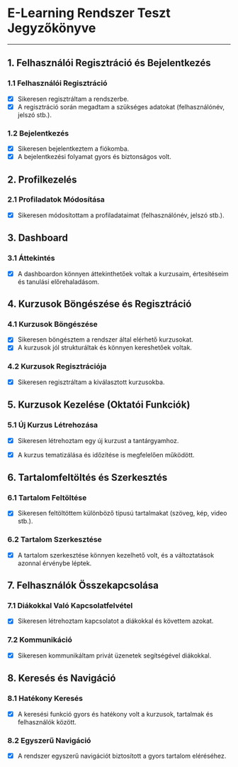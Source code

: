 # E-Learning Rendszer Teszt Jegyzőkönyve
---

## 1. Felhasználói Regisztráció és Bejelentkezés

### 1.1 Felhasználói Regisztráció

- [x] Sikeresen regisztráltam a rendszerbe.
- [x] A regisztráció során megadtam a szükséges adatokat (felhasználónév, jelszó stb.).

### 1.2 Bejelentkezés

- [x] Sikeresen bejelentkeztem a fiókomba.
- [x] A bejelentkezési folyamat gyors és biztonságos volt.

## 2. Profilkezelés

### 2.1 Profiladatok Módosítása

- [x] Sikeresen módosítottam a profiladataimat (felhasználónév, jelszó stb.).



## 3. Dashboard

### 3.1 Áttekintés

- [x] A dashboardon könnyen áttekinthetőek voltak a kurzusaim, értesítéseim és tanulási előrehaladásom.

## 4. Kurzusok Böngészése és Regisztráció

### 4.1 Kurzusok Böngészése

- [x] Sikeresen böngésztem a rendszer által elérhető kurzusokat.
- [x] A kurzusok jól strukturáltak és könnyen kereshetőek voltak.

### 4.2 Kurzusok Regisztrációja

- [x] Sikeresen regisztráltam a kiválasztott kurzusokba.

## 5. Kurzusok Kezelése (Oktatói Funkciók)

### 5.1 Új Kurzus Létrehozása

- [x] Sikeresen létrehoztam egy új kurzust a tantárgyamhoz.
- [x] A kurzus tematizálása és időzítése is megfelelően működött.



## 6. Tartalomfeltöltés és Szerkesztés

### 6.1 Tartalom Feltöltése

- [x] Sikeresen feltöltöttem különböző típusú tartalmakat (szöveg, kép, video stb.).

### 6.2 Tartalom Szerkesztése

- [x] A tartalom szerkesztése könnyen kezelhető volt, és a változtatások azonnal érvénybe léptek.



## 7. Felhasználók Összekapcsolása

### 7.1 Diákokkal Való Kapcsolatfelvétel

- [x] Sikeresen létrehoztam kapcsolatot a diákokkal és követtem azokat.

### 7.2 Kommunikáció

- [x] Sikeresen kommunikáltam privát üzenetek segítségével diákokkal.

## 8. Keresés és Navigáció

### 8.1 Hatékony Keresés

- [x] A keresési funkció gyors és hatékony volt a kurzusok, tartalmak és felhasználók között.

### 8.2 Egyszerű Navigáció

- [x] A rendszer egyszerű navigációt biztosított a gyors tartalom eléréséhez.
